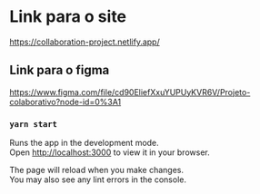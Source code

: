 # Link para o site 

https://collaboration-project.netlify.app/

## Link para o figma

https://www.figma.com/file/cd90EliefXxuYUPUyKVR6V/Projeto-colaborativo?node-id=0%3A1

### `yarn start`

Runs the app in the development mode.\
Open [http://localhost:3000](http://localhost:3000) to view it in your browser.

The page will reload when you make changes.\
You may also see any lint errors in the console.
